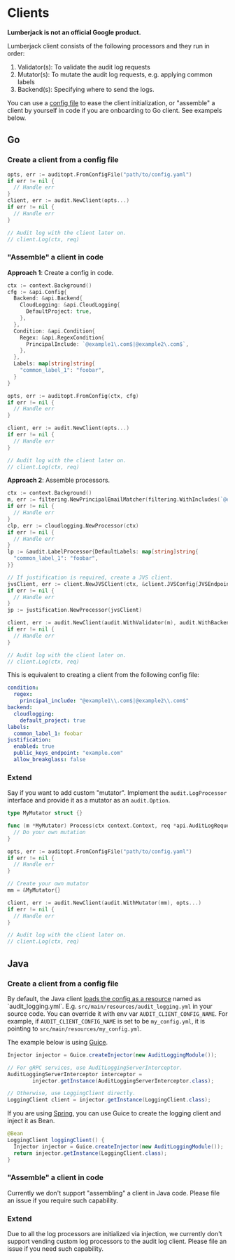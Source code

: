 # Clients

**Lumberjack is not an official Google product.**

Lumberjack client consists of the following processors and they run in order:

1.  Validator(s): To validate the audit log requests
2.  Mutator(s): To mutate the audit log requests, e.g. applying common labels
3.  Backend(s): Specifying where to send the logs.

You can use a [config file](./config.md) to ease the client initialization, or
"assemble" a client by yourself in code if you are onboarding to Go client. See
exampels below.

## Go

### Create a client from a config file

```go
opts, err := auditopt.FromConfigFile("path/to/config.yaml")
if err != nil {
  // Handle err
}
client, err := audit.NewClient(opts...)
if err != nil {
  // Handle err
}

// Audit log with the client later on.
// client.Log(ctx, req)
```

### "Assemble" a client in code

**Approach 1**: Create a config in code.

```go
ctx := context.Background()
cfg := &api.Config{
  Backend: &api.Backend{
    CloudLogging: &api.CloudLogging{
      DefaultProject: true,
    },
  },
  Condition: &api.Condition{
    Regex: &api.RegexCondition{
      PrincipalInclude: `@example1\.com$|@example2\.com$`,
    },
  },
  Labels: map[string]string{
    "common_label_1": "foobar",
  }
}

opts, err := auditopt.FromConfig(ctx, cfg)
if err != nil {
  // Handle err
}

client, err := audit.NewClient(opts...)
if err != nil {
  // Handle err
}

// Audit log with the client later on.
// client.Log(ctx, req)
```

**Approach 2**: Assemble processors.

```go
ctx := context.Background()
m, err := filtering.NewPrincipalEmailMatcher(filtering.WithIncludes(`@example1\.com$|@example2\.com$`))
if err != nil {
  // Handle err
}
clp, err := cloudlogging.NewProcessor(ctx)
if err != nil {
  // Handle err
}
lp := &audit.LabelProcessor{DefaultLabels: map[string]string{
  "common_label_1": "foobar",
}}

// If justification is required, create a JVS client.
jvsClient, err := client.NewJVSClient(ctx, &client.JVSConfig{JVSEndpoint: "example.com"})
if err != nil {
  // Handle err
}
jp := justification.NewProcessor(jvsClient)

client, err := audit.NewClient(audit.WithValidator(m), audit.WithBackend(clp), audit.WithMutator(lp), audit.WithMutator(jp))
if err != nil {
  // Handle err
}

// Audit log with the client later on.
// client.Log(ctx, req)
```

This is equivalent to creating a client from the following config file:

```yaml
condition:
  regex:
    principal_include: "@example1\\.com$|@example2\\.com$"
backend:
  cloudlogging:
    default_project: true
labels:
  common_label_1: foobar
justification:
  enabled: true
  public_keys_endpoint: "example.com"
  allow_breakglass: false
```

### Extend

Say if you want to add custom "mutator". Implement the `audit.LogProcessor`
interface and provide it as a mutator as an `audit.Option`.

```go
type MyMutator struct {}

func (m *MyMutator) Process(ctx context.Context, req *api.AuditLogRequest) error {
  // Do your own mutation
}

opts, err := auditopt.FromConfigFile("path/to/config.yaml")
if err != nil {
  // Handle err
}

// Create your own mutator
mm = &MyMutator{}

client, err := audit.NewClient(audit.WithMutator(mm), opts...)
if err != nil {
  // Handle err
}

// Audit log with the client later on.
// client.Log(ctx, req)
```

## Java

### Create a client from a config file

By default, the Java client
[loads the config as a resource](https://docs.oracle.com/en/java/javase/11/docs/api/java.base/java/lang/ClassLoader.html#getResource\(java.lang.String\))
named as `audit_logging.yml`. E.g. `src/main/resources/audit_logging.yml` in
your source code. You can override it with env var `AUDIT_CLIENT_CONFIG_NAME`.
For example, if `AUDIT_CLIENT_CONFIG_NAME` is set to be `my_config.yml`, it is
pointing to `src/main/resources/my_config.yml`.

The example below is using [Guice](https://github.com/google/guice).

```java
Injector injector = Guice.createInjector(new AuditLoggingModule());

// For gRPC services, use AuditLoggingServerInterceptor.
AuditLoggingServerInterceptor interceptor =
        injector.getInstance(AuditLoggingServerInterceptor.class);

// Otherwise, use LoggingClient directly.
LoggingClient client = injector.getInstance(LoggingClient.class);
```

If you are using [Spring](https://spring.io/), you can use Guice to create the
logging client and inject it as Bean.

```java
@Bean
LoggingClient loggingClient() {
  Injector injector = Guice.createInjector(new AuditLoggingModule());
  return injector.getInstance(LoggingClient.class);
}
```

### "Assemble" a client in code

Currently we don't support "assembling" a client in Java code. Please file an
issue if you require such capability.

### Extend

Due to all the log processors are initialized via injection, we currently don't
support vending custom log processors to the audit log client. Please file an
issue if you need such capability.
